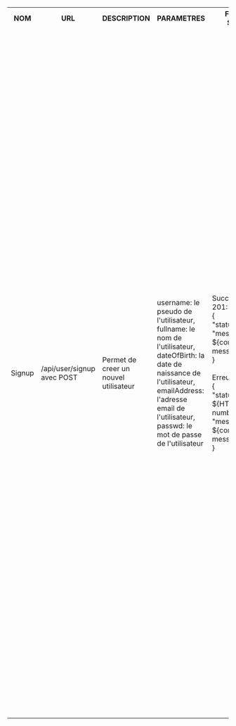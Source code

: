 <table>
    <tr>
        <th>NOM</th>
        <th>URL</th>
        <th>DESCRIPTION</th>
        <th>PARAMETRES</th>
        <th>FORMAT SORTIE</th>
        <th>EXEMPLE SORTIE</th>
        <th>ERREURS POSSIBLES</th>
        <th>AVANCEMENT</th>
        <th>CLASSES / FICHIERS .js</th>
        <th>INFOS SUPPLEMENTAIRES</th>
    </tr>
    <tr>
        <td>Signup</td>
        <td>/api/user/signup avec POST</td>
        <td>Permet de creer un nouvel utilisateur</td>
        <td>
            username: le pseudo de l'utilisateur,<br>
            fullname: le nom de l'utilisateur,<br>
            dateOfBirth: la date de naissance de l'utilisateur,<br>
            emailAddress: l'adresse email de l'utilisateur,<br>
            passwd: le mot de passe de l'utilisateur<br>
        </td>
        <td>
            Succes: HTTP 201: Created<br>
            {<br>
                "status": 201,<br>
                "message": ${corresponding message}<br>
            }<br><br>
            Erreur: <br>
            {<br>
                "status": ${HTTP number},<br>
                "message": ${corresponding message}<br>
            }<br>
        </td>
        <td>
            Succes: HTTP 201: Created<br>
            {<br>
                "status": 201,<br>
                "message": "New user registered",<br>
                "id": ${_id}<br>
            }<br><br>
            Erreur: HTTP 40O: Bad Request<br>
            {<br>
                "status": 400,<br>
                "message": "Missing Fields"<br>
            }<br><br>
            Erreur: HTTP 409: Conflict<br>
            {<br>
                "status": 409,<br>
                "message": "Username already exists"<br>
            }<br><br>
            Erreur: HTTP 409: Conflict<br>
            {<br>
                "status": 409,<br>
                "message": "Email address already exists"<br>
            }<br><br>
            Erreur: HTTP 422: Unprocessable Entity<br>
            {<br>
                "status": 422,<br>
                "message": "Invalid date of birth"<br>
            }<br><br>
            Erreur: HTTP 422: Unprocessable Entity<br>
            {<br>
                "status": 422,<br>
                "message": "Invalid name"<br>
            }<br><br>
            Erreur: HTTP 422: Unprocessable Entity<br>
            {<br>
                "status": 422,<br>
                "message": "Invalid username"<br>
            }<br><br>
            Erreur: HTTP 500: Internal Server Error<br>
            {<br>
                "status": 500,<br>
                "message": "Internal error"<br>
            }<br>
        </td>
        <td>
            Champs manquant -> 400<br>
            Username existe déjà -> 409<br>
            Username au format invalid ou username inapproprie -> 422<br>
            Email existe déjà -> 409<br>
            Date de naissance au format invalide ou age < 13 ans -> 422<br>
            Nom au format invalide ou nom inapproprie -> 422<br>
            Erreur interne -> 500<br>
        </td>
        <td>Fini</td>
        <td>
            Fichiers utilises par le service:<br>
            apiUser.js (in src/api/)<br>
            users.js (in src/entities/)<br>
            <br>
            Fichiers test:<br>
            testSignup.js (in tests/testUsers/)<br>
            testLogin.js (in tests/testUsers/)<br>
            <br>
            Fichiers client:<br>
            Signup.js (in src/pages/)<br>
            <br>
        </td>
        <td>...</td>
    </tr>
</table>